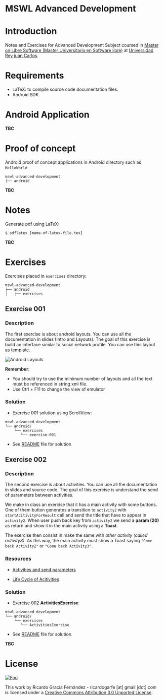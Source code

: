 MSWL Advanced Development
==========================

# Introduction

Notes and Exercises for Advanced Development Subject coursed in [Master on Libre Software (Master Universitario en Software libre)](http://master.libresoft.es/) at [Universidad Rey juan Carlos](http://www.urjc.es/).

# Requirements

* LaTeX: to compile source code documentation files.
* Android SDK.

# Android Application

**TBC**

# Proof of concept

Android proof of concept applications in Android directory such as `HelloWorld`:

```shell
mswl-advanced-development
├── android
```

**TBC**

# Notes

Generate pdf using LaTeX:

```shell
$ pdflatex [name-of-latex-file.tex]
```

**TBC**

# Exercises

Exercises placed in `exercises` directory:

```shell
mswl-advanced-development
├── android
│   ├── exercises
```

## Exercise 001

### Description 

The first exercise is about android layouts. You can use all the documentation in slides (Intro and Layouts). The goal of this exercise is build an interface similar to social network profile. 
You can use this layout as template.

![Android Layouts](https://raw.github.com/ricardogarfe/mswl-advanced-development/master/android/exercises/exercise-001/assets/exercise-001-layout.png)

**Remember:**

* You should try to use the minimum number of layouts and all the text must be referenced in string.xml file. 
* Use Ctrl + F11 to change the view of emulator

### Solution

* Exercise 001 solution using ScrollView:

```shell
mswl-advanced-development
└── android/
    └── exercises
       └── exercise-001
```

* See [README](https://github.com/ricardogarfe/mswl-advanced-development/blob/master/android/exercises/exercise-001/README.md) file for solution.

## Exercise 002

### Description 

The second exercise is about activities. You can use all the documentation in slides and source code. The goal of this exercise is understand the send of parameters between activities.

We make in class an exercise that it has a main activity with some buttons. One of them button generates a transition to `activity2` with `startAcitivityForResult` call and send the title that have to appear in `activity2`. When user push back key from `activity2` we send a **param (20)** as return and show it in the main activity using a **Toast**.

The exercise then consist in make the same with _other activity (called activity3)_. As this way, the main activity must show a Toast saying `"Come back Activity2"` or `"Come back Activity3"`.

### Resources

*  [Activities and send parameters](https://github.com/rocapal/android-examples/tree/master/02.1-Activities)

*  [Life Cycle of Acitivities](https://github.com/rocapal/android-examples/tree/master/02.2-ActivitiesLifeCycle)

### Solution

* Exercise 002 **ActivitiesExercise**:

```shell
mswl-advanced-development
└── android/
    └── exercises
       └── ActivitiesExercise
```

* See [README](https://github.com/ricardogarfe/mswl-advanced-development/blob/master/android/exercises/ActivitiesExercise/README.md) file for solution.

**TBC**

# License

<a href="http://creativecommons.org/licenses/by/3.0/" rel="Creative Commons Attribution 3.0">![Foo](http://i.creativecommons.org/l/by/3.0/88x31.png)</a>

This work by Ricardo Gracía Fernández - ricardogarfe [at] gmail [dot] com is licensed under a [Creative Commons Attribution 3.0 Unported License](http://creativecommons.org/licenses/by/3.0/).


